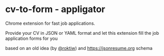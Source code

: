 # cv-to-form - appligator

Chrome extension for fast job applications.

Provide your CV in JSON or YAML format and let this extension fill the job application forms for you

based on an old idea (by [@roktiw](https://github.com/roktiw)) and https://jsonresume.org schema
